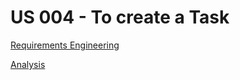 # US 004 - To create a Task 

[Requirements Engineering](01.requirements-engineering/Readme.md)

[Analysis](02.analysis/Readme.md)